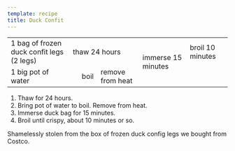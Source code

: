 ```yaml
---
template: recipe
title: Duck Confit
---
```


<table>
  <tr>
    <td>1 bag of frozen duck confit legs (2 legs)</td>
    <td colspan="3">thaw 24 hours</td>
    <td rowspan="2">immerse 15 minutes</td>
    <td rowspan="1">broil 10 minutes</td>
  </tr>
  <tr>
    <td>1 big pot of water</td>
    <td class="righthide">&nbsp;</td>
    <td>boil</td>
    <td>remove from heat</td>
    <td rowspan="1">&nbsp;</td>
  </tr>
</table>

<ol>
  <li>Thaw for 24 hours.</li>
  <li>Bring pot of water to boil. Remove from heat.</li>
  <li>Immerse duck bag for 15 minutes.</li>
  <li>Broil until crispy, about 10 minutes or so.</li>
</ol>

<p class="confession">Shamelessly stolen from the box of frozen duck config legs we bought from Costco.</p>
